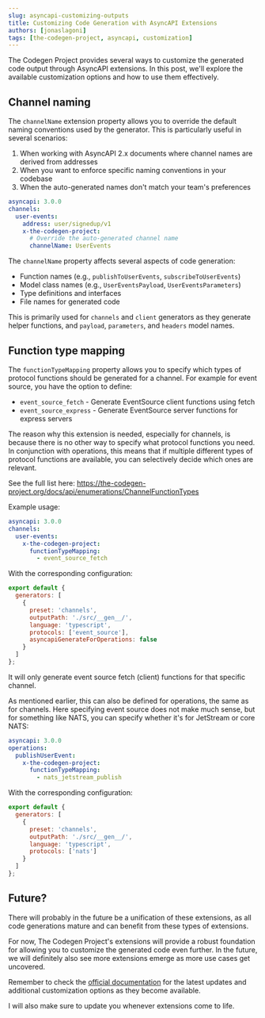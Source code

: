 ```yaml
---
slug: asyncapi-customizing-outputs
title: Customizing Code Generation with AsyncAPI Extensions
authors: [jonaslagoni]
tags: [the-codegen-project, asyncapi, customization]
---
```


The Codegen Project provides several ways to customize the generated code output through AsyncAPI extensions. In this post, we'll explore the available customization options and how to use them effectively.

## Channel naming

The `channelName` extension property allows you to override the default naming conventions used by the generator. This is particularly useful in several scenarios:

1. When working with AsyncAPI 2.x documents where channel names are derived from addresses
2. When you want to enforce specific naming conventions in your codebase
3. When the auto-generated names don't match your team's preferences

```yaml
asyncapi: 3.0.0
channels:
  user-events:
    address: user/signedup/v1
    x-the-codegen-project:
      # Override the auto-generated channel name
      channelName: UserEvents
```

The `channelName` property affects several aspects of code generation:

- Function names (e.g., `publishToUserEvents`, `subscribeToUserEvents`)
- Model class names (e.g., `UserEventsPayload`, `UserEventsParameters`)
- Type definitions and interfaces
- File names for generated code

This is primarily used for `channels` and `client` generators as they generate helper functions, and `payload`, `parameters`, and `headers` model names.

## Function type mapping

The `functionTypeMapping` property allows you to specify which types of protocol functions should be generated for a channel. For example for event source, you have the option to define:
- `event_source_fetch` - Generate EventSource client functions using fetch
- `event_source_express` - Generate EventSource server functions for express servers

The reason why this extension is needed, especially for channels, is because there is no other way to specify what protocol functions you need. In conjunction with operations, this means that if multiple different types of protocol functions are available, you can selectively decide which ones are relevant.

See the full list here: https://the-codegen-project.org/docs/api/enumerations/ChannelFunctionTypes

Example usage:
```yaml
asyncapi: 3.0.0
channels:
  user-events:
    x-the-codegen-project:
      functionTypeMapping: 
        - event_source_fetch
```

With the corresponding configuration:

```js
export default {
  generators: [
    {
      preset: 'channels',
      outputPath: './src/__gen__/',
      language: 'typescript',
      protocols: ['event_source'],
      asyncapiGenerateForOperations: false
    }
  ]
};
```
It will only generate event source fetch (client) functions for that specific channel.

As mentioned earlier, this can also be defined for operations, the same as for channels. Here specifying event source does not make much sense, but for something like NATS, you can specify whether it's for JetStream or core NATS:

```yaml
asyncapi: 3.0.0
operations:
  publishUserEvent:
    x-the-codegen-project:
      functionTypeMapping: 
        - nats_jetstream_publish
```
With the corresponding configuration:

```js
export default {
  generators: [
    {
      preset: 'channels',
      outputPath: './src/__gen__/',
      language: 'typescript',
      protocols: ['nats']
    }
  ]
};
```

## Future?

There will probably in the future be a unification of these extensions, as all code generations mature and can benefit from these types of extensions.

For now, The Codegen Project's extensions will provide a robust foundation for allowing you to customize the generated code even further. In the future, we will definitely also see more extensions emerge as more use cases get uncovered.

Remember to check the [official documentation](https://the-codegen-project.org/docs/) for the latest updates and additional customization options as they become available.

I will also make sure to update you whenever extensions come to life.